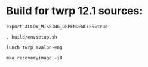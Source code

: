 # Build for twrp 12.1 sources:


    export ALLOW_MISSING_DEPENDENCIES=true

    . build/envsetup.sh
    
    lunch twrp_avalon-eng
    
    mka recoveryimage -j8
